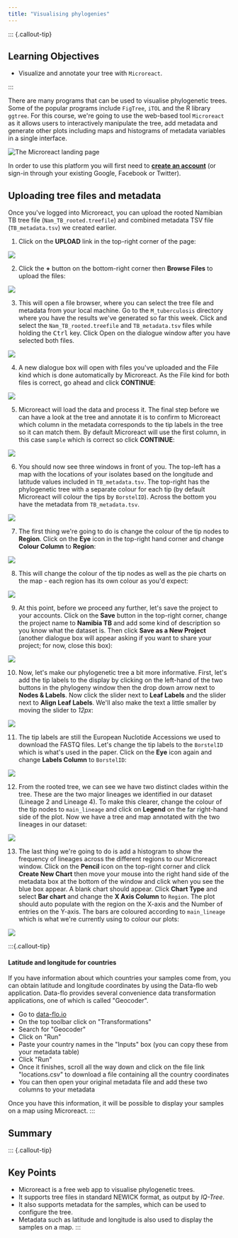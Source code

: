 ```yaml
---
title: "Visualising phylogenies"
---
```


::: {.callout-tip}
## Learning Objectives

- Visualize and annotate your tree with `Microreact`.

:::

There are many programs that can be used to visualise phylogenetic trees.  Some of the popular programs include `FigTree`, `iTOL` and the R library `ggtree`.  For this course, we're going to use the web-based tool `Microreact` as it allows users to interactively manipulate the tree, add metadata and generate other plots including maps and histograms of metadata variables in a single interface.

![The Microreact landing page](images/microreact_landing.png)

In order to use this platform you will first need to [**create an account**](https://microreact.org/api/auth/signin) (or sign-in through your existing Google, Facebook or Twitter).

## Uploading tree files and metadata

Once you've logged into Microreact, you can upload the rooted Namibian TB tree file (`Nam_TB_rooted.treefile`) and combined metadata TSV file (`TB_metadata.tsv`) we created earlier. 

1. Click on the **UPLOAD** link in the top-right corner of the page:

![](images/microreact_upload1.png)

2. Click the **+** button on the bottom-right corner then **Browse Files** to upload the files:

![](images/microreact_upload2.png)

3. This will open a file browser, where you can select the tree file and metadata from your local machine. Go to the `M_tuberculosis` directory where you have the results we've generated so far this week. Click and select the `Nam_TB_rooted.treefile` and `TB_metadata.tsv` files while holding the <kbd>Ctrl</kbd> key. Click Open on the dialogue window after you have selected both files.

![](images/microreact_upload3.png)

4. A new dialogue box will open with files you've uploaded and the File kind which is done automatically by Microreact.  As the File kind for both files is correct, go ahead and click **CONTINUE**:

![](images/microreact_upload4.png)

5. Microreact will load the data and process it.  The final step before we can have a look at the tree and annotate it is to confirm to Microreact which column in the metadata corresponds to the tip labels in the tree so it can match them.  By default Microreact will use the first column, in this case `sample` which is correct so click **CONTINUE**:

![](images/microreact_upload5.png)

6. You should now see three windows in front of you.  The top-left has a map with the locations of your isolates based on the longitude and latitude values included in `TB_metadata.tsv`.  The top-right has the phylogenetic tree with a separate colour for each tip (by default Microreact will colour the tips by `BorstelID`).  Across the bottom you have the metadata from `TB_metadata.tsv`.

![](images/microreact_loaded.png)

7. The first thing we're going to do is change the colour of the tip nodes to **Region**.  Click on the **Eye** icon in the top-right hand corner and change **Colour Column** to **Region**: 

![](images/microreact_region1.png)

8. This will change the colour of the tip nodes as well as the pie charts on the map - each region has its own colour as you'd expect:

![](images/microreact_region2.png)

9. At this point, before we proceed any further, let's save the project to your accounts. Click on the **Save** button in the top-right corner, change the project name to **Namibia TB** and add some kind of description so you know what the dataset is.  Then click **Save as a New Project** (another dialogue box will appear asking if you want to share your project; for now, close this box):

![](images/microreact_save.png)

10. Now, let's make our phylogenetic tree a bit more informative.  First, let's add the tip labels to the display by clicking on the left-hand of the two buttons in the phylogeny window then the drop down arrow next to **Nodes & Labels**. Now click the slider next to **Leaf Labels** and the slider next to **Align Leaf Labels**. We'll also make the text a little smaller by moving the slider to _12px_:

![](images/microreact_tips1.png)

11. The tip labels are still the European Nuclotide Accessions we used to download the FASTQ files. Let's change the tip labels to the `BorstelID` which is what's used in the paper.  Click on the **Eye** icon again and change **Labels Column** to `BorstelID`:

![](images/microreact_tips2.png)

12. From the rooted tree, we can see we have two distinct clades within the tree.  These are the two major lineages we identified in our dataset (Lineage 2 and Lineage 4). To make this clearer, change the colour of the tip nodes to `main_lineage` and click on **Legend** on the far right-hand side of the plot. Now we have a tree and map annotated with the two lineages in our dataset:

![](images/microreact_lineage.png)

13. The last thing we're going to do is add a histogram to show the frequency of lineages across the different regions to our Microreact window. Click on the **Pencil** icon on the top-right corner and click **Create New Chart** then move your mouse into the right hand side of the metadata box at the bottom of the window and click when you see the blue box appear. A blank chart should appear. Click **Chart Type** and select **Bar chart** and change the **X Axis Column** to `Region`.  The plot should auto populate with the region on the X-axis and the Number of entries on the Y-axis.  The bars are coloured according to `main_lineage` which is what we're currently using to colour our plots:

![](images/microreact_hist.png)

:::{.callout-tip}
#### Latitude and longitude for countries

If you have information about which countries your samples come from, you can obtain latitude and longitude coordinates by using the Data-flo web application.
Data-flo provides several convenience data transformation applications, one of which is called "Geocoder".

- Go to [data-flo.io](https://data-flo.io/)
- On the top toolbar click on "Transformations"
- Search for "Geocoder"
- Click on "Run"
- Paste your country names in the "Inputs" box (you can copy these from your metadata table)
- Click "Run"
- Once it finishes, scroll all the way down and click on the file link "locations.csv" to download a file containing all the country coordinates
- You can then open your original metadata file and add these two columns to your metadata

Once you have this information, it will be possible to display your samples on a map using Microreact. 
:::


## Summary

::: {.callout-tip}
## Key Points

- Microreact is a free web app to visualise phylogenetic trees. 
- It supports tree files in standard NEWICK format, as output by _IQ-Tree_. 
- It also supports metadata for the samples, which can be used to configure the tree. 
- Metadata such as latitude and longitude is also used to display the samples on a map. 
:::